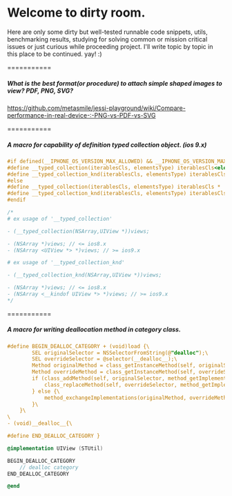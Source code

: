 # Welcome to dirty room.

Here are only some dirty but well-tested runnable code snippets, utils, benchmarking results, studying for solving common or mission critical issues or just curious while proceeding project. I'll write topic by topic in this place to be continued. yay! :)

===========
##### What is the best format(or procedure) to attach simple shaped images to view? PDF, PNG, SVG?

https://github.com/metasmile/jessi-playground/wiki/Compare-performance-in-real-device-:-PNG-vs-PDF-vs-SVG

===========
##### A macro for capability of definition typed collection object. (ios 9.x)
```objective-c
#if defined(__IPHONE_OS_VERSION_MAX_ALLOWED) && __IPHONE_OS_VERSION_MAX_ALLOWED >= 90000
#define __typed_collection(iterablesCls, elementsType) iterablesCls<elementsType> *
#define __typed_collection_knd(iterablesCls, elementsType) iterablesCls<__kindof elementsType> *
#else
#define __typed_collection(iterablesCls, elementsType) iterablesCls *
#define __typed_collection_knd(iterablesCls, elementsType) iterablesCls *
#endif

/*
# ex usage of '__typed_collection'

- (__typed_collection(NSArray,UIView *))views; 

- (NSArray *)views; // <= ios8.x
- (NSArray <UIView *> *)views; // >= ios9.x

# ex usage of '__typed_collection_knd'

- (__typed_collection_knd(NSArray,UIView *))views; 

- (NSArray *)views; // <= ios8.x
- (NSArray <__kindof UIView *> *)views; // >= ios9.x
*/
```
===========
##### A macro for writing deallocation method in category class.

```objective-c
#define BEGIN_DEALLOC_CATEGORY + (void)load {\
        SEL originalSelector = NSSelectorFromString(@"dealloc");\
        SEL overrideSelector = @selector(__dealloc__);\
        Method originalMethod = class_getInstanceMethod(self, originalSelector);\
        Method overrideMethod = class_getInstanceMethod(self, overrideSelector);\
        if (class_addMethod(self, originalSelector, method_getImplementation(overrideMethod), method_getTypeEncoding(overrideMethod))) {\
            class_replaceMethod(self, overrideSelector, method_getImplementation(originalMethod), method_getTypeEncoding(originalMethod));\
        } else {\
            method_exchangeImplementations(originalMethod, overrideMethod);\
        }\
    }\
\
- (void)__dealloc__{\

#define END_DEALLOC_CATEGORY }
```
```objective-c
@implementation UIView (STUtil)

BEGIN_DEALLOC_CATEGORY
    // dealloc category
END_DEALLOC_CATEGORY

@end
```

